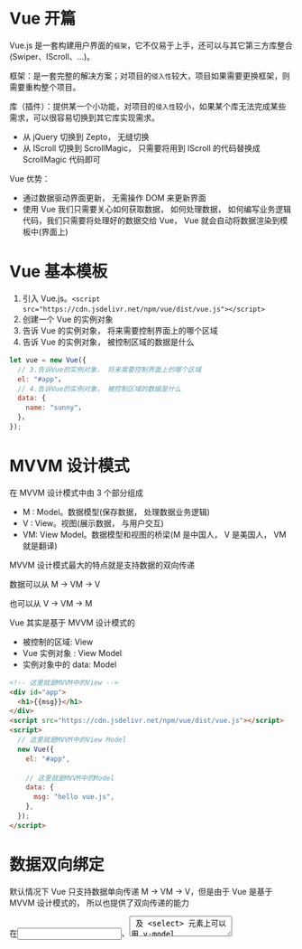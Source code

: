 # Vue 开篇

Vue.js 是一套构建用户界面的`框架`，它不仅易于上手，还可以与其它第三方库整合(Swiper、IScroll、...)。

框架：是一套完整的解决方案；对项目的`侵入性`较大，项目如果需要更换框架，则需要重构整个项目。

库（插件）：提供某一个小功能，对项目的`侵入性`较小，如果某个库无法完成某些需求，可以很容易切换到其它库实现需求。

- 从 jQuery 切换到 Zepto， 无缝切换
- 从 IScroll 切换到 ScrollMagic， 只需要将用到 IScroll 的代码替换成 ScrollMagic 代码即可

Vue 优势：

- 通过数据驱动界面更新， 无需操作 DOM 来更新界面
- 使用 Vue 我们只需要关心如何获取数据， 如何处理数据， 如何编写业务逻辑代码，我们只需要将处理好的数据交给 Vue， Vue 就会自动将数据渲染到模板中(界面上)

# Vue 基本模板

1. 引入 Vue.js。`<script src="https://cdn.jsdelivr.net/npm/vue/dist/vue.js"></script>`
2. 创建一个 Vue 的实例对象
3. 告诉 Vue 的实例对象， 将来需要控制界面上的哪个区域
4. 告诉 Vue 的实例对象， 被控制区域的数据是什么

```js
let vue = new Vue({
  // 3.告诉Vue的实例对象， 将来需要控制界面上的哪个区域
  el: "#app"，
  // 4.告诉Vue的实例对象， 被控制区域的数据是什么
  data: {
    name: "sunny"，
  }，
});
```

# MVVM 设计模式

在 MVVM 设计模式中由 3 个部分组成

- M : Model。数据模型(保存数据， 处理数据业务逻辑)
- V : View。视图(展示数据， 与用户交互)
- VM: View Model。数据模型和视图的桥梁(M 是中国人， V 是美国人， VM 就是翻译)

MVVM 设计模式最大的特点就是支持数据的双向传递

数据可以从 M -> VM -> V

也可以从 V -> VM -> M

Vue 其实是基于 MVVM 设计模式的

- 被控制的区域: View
- Vue 实例对象 : View Model
- 实例对象中的 data: Model

```html
<!-- 这里就是MVVM中的View -->
<div id="app">
  <h1>{{msg}}</h1>
</div>
<script src="https://cdn.jsdelivr.net/npm/vue/dist/vue.js"></script>
<script>
  // 这里就是MVVM中的View Model
  new Vue({
    el: "#app",

    // 这里就是MVVM中的Model
    data: {
      msg: "hello vue.js",
    },
  });
</script>
```

# 数据双向绑定

默认情况下 Vue 只支持数据单向传递 M -> VM -> V，但是由于 Vue 是基于 MVVM 设计模式的， 所以也提供了双向传递的能力

在<input>、<textarea> 及 <select> 元素上可以用 v-model 指令创建双向数据绑定

注意点: v-model 会忽略所有表单元素的 value、checked、selected 特性的初始值，而总是将 Vue 实例的数据作为数据来源

# 常用指令

指令就是 Vue 内部提供的一些自定义属性，这些属性中封装好了 Vue 内部实现的一些功能，只要使用这些指令就可以使用 Vue 中实现的这些功能

Vue 数据绑定的特点：只要数据发生变化，界面就会跟着变化

## v-once

让界面不要跟着数据变化，只渲染一次

```html
<div id="app">
  <h1 v-once>这是有v-once指令的信息：{{msg}}</h1>
  <h1>这是没有v-once指令的信息：{{msg}}</h1>
</div>
<script src="https://cdn.jsdelivr.net/npm/vue/dist/vue.js"></script>
<script>
  new Vue({
    el: "#app",
    data: {
      msg: "hello vue.js",
    },
  });
</script>
```

![](assets/2020-07-19-15-56-45.png)

## v-cloak

Vue 数据绑定过程

1. 会先将未绑定数据的界面展示给用户
2. 然后再根据模型中的数据和控制的区域生成绑定数据之后的 HTML 代码
3. 最后再将绑定数据之后的 HTML 渲染到界面上

正是在最终的 HTML 被生成渲染之前会先显示模板内容，所以如果用户网络比较慢或者网页性能比较差，那么用户会看到模板内容

如何解决这个问题？

利用 v-cloak 配合`[v-cloak]:{display: none}`默认先隐藏未渲染的界面，等到生成 HTML 渲染之后再重新显示

v-cloak 指令作用：数据渲染之后自动显示元素

```html
<style>
    [v-cloak] {
      display: none;
    }
  </style>
</head>

<body>
  <div id="app">
    <h1 v-cloak>{{msg}}</h1>
  </div>
  <script src="https://cdn.jsdelivr.net/npm/vue/dist/vue.js"></script>
  <script>
    setTimeout(() => {
      new Vue({
        el: '#app',
        data: {
          msg: 'hello vue.js'
        }
      })
    }, 3000)
  </script>
```

## v-text、v-html

v-text 就相当于过去学习的 innerText

v-html 就相当于过去学习的 innerHTML

```html
<div id="app">
  <h1>
    这是v-text指令显示的信息：
    <p v-text="url"></p>
  </h1>
  <h1>
    这是v-html指令显示的信息：
    <p v-html="url"></p>
  </h1>
</div>
<script src="https://cdn.jsdelivr.net/npm/vue/dist/vue.js"></script>
<script>
  new Vue({
    el: "#app",
    data: {
      url: '<a href="http://www.baidu.com">百度一下</a>',
    },
  });
</script>
```

![](assets/2020-07-19-16-12-13.png)

## v-if、v-else、v-else-if

条件渲染: 如果 v-if 取值是 true 就渲染元素，如果不是就不渲染元素

**如果条件不满足根本就不会创建这个元素**

v-if 注意点：

- v-if 可以从模型中获取数据
- v-if 也可以直接赋值一个表达式

v-else 指令可以和 v-if 指令配合使用，当 v-if 不满足条件时就执行 v-else 就显示 v-else 中的内容

v-else 注意点：

- v-else 不能单独出现
- v-if 和 v-else 中间不能出现其它内容

v-else-if 可以和 v-if 指令配合使用, 当 v-if 不满足条件时就依次执行后续 v-else-if, 哪个满足就显示哪个

## v-show

v-show 和 v-if 的能够一样都是条件渲染, 取值为 true 就显示, 取值为 false 就不显示

v-if 和 v-show 区别

- v-if: 只要取值为 false 就不会创建元素
- v-show: 哪怕取值为 false 也会创建元素, 只是如果取值是 false 会设置元素的 display 为 none

## v-for

相当于 JS 中的 for in 循环, 可以根据数据多次渲染元素

v-for 可以遍历 数组, 字符, 数字, 对象

```html
<div id="app">
  <ul>
    <li v-for="(item,index) in movies">{{item}}-{{index}}</li>
  </ul>
</div>
<script src="https://cdn.jsdelivr.net/npm/vue/dist/vue.js"></script>
<script>
  new Vue({
    el: "#app",
    data: {
      movies: ["星际穿越", "大话西游", "少年派", "盗梦空间"],
    },
  });
</script>
```

![](assets/2020-07-19-16-24-09.png)

## v-bind

在企业开发中想要给**元素**绑定数据, 我们可以使用{{}}, v-text, v-html

但是如果想给**元素的属性**绑定数据, 就必须使用 v-bind

所以 v-bind 的作用是专门用于给**元素的属性**绑定数据的

v-bind 格式：

- `v-bind:属性名称="绑定的数据"`
- `:属性名称="绑定的数据"`

v-bind 特点：赋值的数据可以是任意一个合法的 JS 表达式。例如：`:属性名称="age + 1"`

### 绑定类名

v-bind 指令给**任意标签**的**任意属性**绑定数据，对于大部分的属性而言我们只需要直接赋值即可，例如`:value="name"`

但是对于 class 和 style 属性而言, 它的格式比较特殊

通过 v-bind 绑定类名格式`:class="['需要绑定类名', ...]"`

注意点:

1. 直接赋值一个类名(没有放到数组中)默认回去 Model 中查找`:class="需要绑定类名"`
2. 数组中的类名没有用引号括起来也会去 Model 中查找`:class="[需要绑定类名]"`
3. 数组的每一个元素都可以是一个三目运算符按需导入`:class="[flag?'active':'']"`
4. 可以使用对象来替代数组中的三目运算符按需导入`:class="[{'active': true}]"`
5. 绑定的类名太多可以将类名封装到 Model 中`obj: {'color': true, 'size': true,'active': false}`

### 绑定样式

通过 v-bind 给 style 属性绑定数据

- 将数据放到对象中`:style="{color:'red','font-size':'50px'}"`
- 将数据放到 Model 对象中`obj: {color: 'red', 'font-size': '80px'}`

注意点：

1. 如果属性名称包含-，那么必须用引号括起来
2. 如果需要绑定 Model 中的多个对象，可以放到一个数组中赋值

## v-on

v-on 指令专门用于给元素绑定监听事件

v-on 指令格式：

- `v-on:事件名称="回调函数名称"`
- `@事件名称="回调函数名称"`

v-on 绑定的事件被触发之后，会去 Vue 实例对象的 methods 中查找对应的回调函数

在事件中有很多东西需要我们处理，例如事件冒泡,事件捕获，阻止默认行为等

那么在 Vue 中如何处理以上内容呢，我们可以通过 v-on 修饰符来处理

常见修饰符：

- `.once`只触发一次回调。
- `.prevent`调用 event.preventDefault()。
- `.stop`调用 event.stopPropagation()。
- `.self`只当事件是从侦听器绑定的元素本身触发时才触发回调。
- `.capture`添加事件侦听器时使用 capture 模式。

v-on 注意点：

1. 绑定回调函数名称的时候，后面可以写()也可以不写
   - `v-on:click="myFn"`
   - `v-on:click="myFn()"`
2. 可以给绑定的回调函数传递参数`v-on:click="myFn('abc', 33)"`
3. 如果在绑定的函数中需要用到 data 中的数据必须加上 this

我们可以通过按键修饰符监听特定按键触发的事件。例如：可以监听当前事件是否是回车触发的，可以监听当前事件是否是 ESC 触发的等

```js
Vue.config.keyCodes.f2 = 113;
```

## 自定义全局指令

在 Vue 中除了可以使用 Vue 内置的一些指令以外，我们还可以自定义指令

自定义全局指令语法：

```js
Vue.directive("自定义指令名称", {
  生命周期名称: function (el) {
    指令业务逻辑代码;
  },
});
```

指令生命周期方法：自定义指令时一定要明确指令的业务逻辑代码更适合在哪个阶段执行

- bind：指令被绑定到元素上的时候执行
- inserted：绑定指定的元素被添加到父元素上的时候调用

自定义指令注意点：使用时需要加上 v-，而在自定义时不需要加上 v-

```html
<div id="app">
  <p v-color>
    Lorem ipsum dolor sit amet consectetur, adipisicing elit. Culpa tempora quis
    quibusdam asperiores itaque voluptas praesentium iusto at aliquid,
    voluptatum impedit facilis nisi neque, animi eos voluptates illo nemo
    similique.
  </p>
</div>
<script src="https://cdn.jsdelivr.net/npm/vue/dist/vue.js"></script>
<script>
  Vue.directive("color", {
    bind: function (el) {
      el.style.color = "palegreen";
    },
  });
  new Vue({
    el: "#app",
  });
</script>
```

## 自定义局部指令

自定义全局指令的特点：在任何一个 Vue 实例控制的区域中都可以使用

定义局部指令的特点：只能在自定义的那个 Vue 实例中使用

如何自定义一个局部指令？给创建 Vue 实例时传递的对象添加

```js
directives: {
    // key: 指令名称
    // value: 对象
    'color': {
        bind: function (el, obj) {
            el.style.color = obj.value;
        }
    }
}
```

```html
<div id="app">
  <p v-color="'skyblue'">
    Lorem ipsum dolor sit amet consectetur, adipisicing elit. Culpa tempora quis
    quibusdam asperiores itaque voluptas praesentium iusto at aliquid,
    voluptatum impedit facilis nisi neque, animi eos voluptates illo nemo
    similique.
  </p>
</div>
<script src="https://cdn.jsdelivr.net/npm/vue/dist/vue.js"></script>
<script>
  new Vue({
    el: "#app",
    directives: {
      color: {
        bind: function (el, obj) {
          el.style.color = obj.value;
        },
      },
    },
  });
</script>
```

# 计算属性

插值语法特点：可以在{{}}中编写合法的 JavaScript 表达式

在插值语法中编写 JavaScript 表达式缺点

1. 没有代码提示
2. 语句过于复杂不利于我们维护

对于任何复杂逻辑，都应当使用计算属性

```html
<!-- 这里就是MVVM中的View -->
<div id="app">
  <!-- <h1>{{msg.split('').reverse().join('')}}</h1> -->
  <h1>{{message}}</h1>
</div>
<script src="https://cdn.jsdelivr.net/npm/vue/dist/vue.js"></script>
<script>
  // 这里就是MVVM中的View Model
  new Vue({
    el: "#app",

    // 这里就是MVVM中的Model
    data: {
      msg: "abcdef",
    },
    computed: {
      message: function () {
        return this.msg.split("").reverse().join("");
      },
    },
  });
</script>
```

虽然在定义计算属性的时候是通过一个函数返回的数据，但是在使用计算属性的时候不能在计算属性名称后面加上`()`，因为它是一个属性不是一个函数(方法)

计算属性和函数区别：

1. 函数**不会**将计算的结果缓存起来，每一次访问都会重新求值
2. 计算属性**会**将计算的结果缓存起来，只要数据没有发生变化，就不会重新求值

计算属性：比较适合用于计算不会频繁发生变化的的数据

# 过滤器

过滤器和函数和计算属性一样都是用来处理数据的，但是过滤器一般用于格式化插入的文本数据

自定义全局过滤器：`Vue.filter("过滤器名称", 过滤器处理函数)`

使用全局过滤器：`{{msg | 过滤器名称}}`、`:value="msg | 过滤器名称"`

过滤器注意点：

1. 只能在插值语法和 v-bind 中使用
2. 过滤器可以连续使用

```html
<div id="app">
  <h1>{{msg|formatMsg}}</h1>
</div>
<script src="https://cdn.jsdelivr.net/npm/vue/dist/vue.js"></script>
<script>
  Vue.filter("formatMsg", function (value) {
    console.log(value);
    return value.join("").replace(/大学/g, "学院");
  });
  new Vue({
    el: "#app",
    data: {
      msg: ["html大学", "css大学", "javascript大学"],
    },
  });
</script>
```

自定义局部过滤器的特点：只能在自定义的那个 Vue 实例中使用

自定义一个局部过滤器：给创建 Vue 实例时传递的对象添加

```js
filters: {
    // key: 过滤器名称
    // value: 过滤器处理函数
    'formatMsg': function (value) {}
}
```

# 过渡动画

将需要执行动画的元素放到 transition 组件中

当 transition 组件中的元素显示时会自动查找`.v-enter/.v-enter-active/.v-enter-to`类名

当 transition 组件中的元素隐藏时会自动查找`.v-leave/ .v-leave-active/.v-leave-to`类名

我们只需要在`.v-enter`和`.v-leave-to`中指定动画动画开始的状态，在`.v-enter-active`和`.v-leave-active`中指定动画执行的状态即可完成过渡动画

```html
<style>
  .demo {
    width: 200px;
    height: 200px;
    background-color: red;
  }

  .one-enter {
    opacity: 0;
  }

  .one-enter-to {
    opacity: 1;
  }

  .one-enter-active {
    transition: all 3s;
  }

  .two-enter {
    opacity: 0;
  }

  .two-enter-to {
    opacity: 1;
    margin-left: 500px;
  }

  .two-enter-active {
    transition: all 3s;
  }
</style>
<div id="app">
  <button @click="toggle">按钮</button>
  <transition appear name="one">
    <div v-show="isShow" class="demo"></div>
  </transition>
  <transition appear name="two">
    <div v-show="isShow" class="demo"></div>
  </transition>
</div>
<script src="https://cdn.jsdelivr.net/npm/vue/dist/vue.js"></script>
<script>
  new Vue({
    el: "#app",
    data: {
      isShow: true,
    },
    methods: {
      toggle() {
        this.isShow = !this.isShow;
      },
    },
  });
</script>
```

transition 注意点：

- transition 中只能放一个元素，多个元素无效。如果想给多个元素添加过渡动画，那么就必须创建多个 transition 组件
- 默认情况下第一次进入的时候没没有动画的，如果想一进来就有动画，我们可以通过给 transition 添加 appear 属性的方式告诉 Vue 第一次进入就需要显示动画
- 如果有多个不同的元素需要执行不同的过渡动画，那么我们可以通过给 transition 指定 name 的方式来指定**进入之前/进入之后/进入过程中，离开之前/离开之后/离开过程中**对应的类名来实现不同的元素执行不同的过渡动画

通过 transition+类名的方式确实能够实现过渡效果，但是实现的过渡效果并不能保存动画之后的状态。因为 Vue 内部的实现是在过程中动态绑定类名，过程完成之后删除类名，正是因为删除了类名，所以不能保存最终的效果

在 Vue 中如何保存过渡最终的效果？通过 Vue 提供的 JS 钩子来实现过渡动画

- `v-on:before-enter="beforeEnter"`进入动画之前
- `v-on:enter="enter"`进入动画执行过程中
- `v-on:after-enter="afterEnter"`进入动画完成之后
- `v-on:enter-cancelled="enterCancelled"`进入动画被取消
- `v-on:before-leave="beforeLeave"`离开动画之前
- `v-on:leave="leave"`离开动画执行过程中
- `v-on:after-leave="afterLeave"`离开动画完成之后
- `v-on:leave-cancelled="leaveCancelled"`离开动画被取消

JS 钩子实现过渡注意点：

1. 在动画过程中必须写上 el.offsetWidth 或者 el.offsetHeight
2. 在 enter 和 leave 方法中必须调用 done 方法，否则 after-enter 和 after-leave 不会执行
3. 需要需要添加初始动画，那么需要把 done 方法包裹到 setTimeout 方法中调用

```html
<div id="app">
  <button @click="toggle">按钮</button>
  <transition
    appear
    name="one"
    v-on:before-enter="beforeEnter"
    v-on:enter="enter"
    v-on:after-enter="afterEnter"
    v-bind:css="false"
  >
    <div v-show="isShow" class="demo"></div>
  </transition>
</div>
<script src="https://cdn.jsdelivr.net/npm/vue/dist/vue.js"></script>
<script>
  new Vue({
    el: "#app",
    data: {
      isShow: true,
    },
    methods: {
      toggle() {
        this.isShow = !this.isShow;
      },
      beforeEnter(el) {
        // console.log('beforeEnter')
        el.style.opacity = "0";
      },
      enter(el, done) {
        // console.log('enter')
        el.offsetWidth;
        el.style.transition = "all 3s";
        setTimeout(function () {
          done();
        }, 0);
      },
      afterEnter(el) {
        // console.log('afterEnter')
        el.style.opacity = "1";
        el.style.marginLeft = "500px";
      },
    },
  });
</script>
```

## 配合 Velocity 实现过渡动画

在 Vue 中我们除了可以自己实现过渡动画以外，还可以结合第三方框架实现过渡动画

- 导入 Velocity 库
- 在动画执行过程钩子函数中编写 Velocity 动画

# 自定义全局组件

Vue 两大核心：

1. 数据驱动界面改变
2. 组件化

在前端开发中组件就是把一个很大的界面拆分为多个小的界面，每一个小的界面就是一个组件。将大界面拆分成小界面就是组件化

组件化的好处：

1. 可以简化 Vue 实例的代码
2. 可以提高复用性

创建组件步骤：

1. 创建组件构造器
   ```js
   let Profile = Vue.extend({
     // 注意点: 在创建组件指定组件的模板的时候, 模板只能有一个根元素
     template: `
           <div>
                <p>我是创建的组件构造器</p>
            </div>
        `,
   });
   ```
2. 注册已经创建好的组件`Vue.component("abc", Profile );`
   - 第一个参数：指定注册的组件的名称
   - 第二个参数：传入已经创建好的组件构造器
3. 使用注册好的组件
   ```html
   <abc></abc>
   ```

创建组件的其它方式：

1. 在注册组件的时候，除了传入一个组件构造器以外，还可以直接传入一个对象
2. 在编写组件模板的时候，除了可以在字符串模板中编写以外，还可以像过去的 art-template 一样在 script 中编写
3. 在编写组件模板的时候，除了可以在 script 中编写以外，vue 还专门提供了一个编写模板的标签 template

```html
<div id="app">
  <abc></abc>
</div>
<template id="demo">
  <h1>
    Lorem ipsum dolor sit amet consectetur adipisicing elit. Reiciendis ducimus
    autem eius. Odio culpa cupiditate, omnis reiciendis inventore, quidem
    recusandae rerum eum, praesentium quis soluta unde magni officia atque
    aspernatur!
  </h1>
</template>
<script src="https://cdn.jsdelivr.net/npm/vue/dist/vue.js"></script>
<script>
  Vue.component("abc", {
    template: "#demo",
  });

  new Vue({
    el: "#app",
  });
</script>
```

# 自定义局部组件

自定义局部组件特点：只能在自定义的那个 Vue 实例控制的区域中可以使用

自定义一个局部组件：在 vue 实例中新增`components: {}`，在{}中通过 key/vue 形式注册组件

```js
components: {
  abc: {
  }
}
```

Vue 实例控制的区域相当于一个大的组件，在大组件中我们可以使用 data 和 methods，而我们自定义的组件也是一个组件，所以在自定义的组件中也能使用 data 和 methods

在自定义组件中不能像在 vue 实例中一样直接使用 data，在自定义组件中使用 data 必须赋值一个函数，然后通过函数的返回值来定义有哪些数据

因为自定义组件可以复用，为了保证复用时每个组件的数据都是独立的，所以必须是一个函数

组件中的 data 如果不是通过函数返回的，那么多个组件就会公用一份数据，就会导致数据混乱。如果组件中的 data 是通过函数返回的，那么每创建一个新的组件，都会调用一次这个方法

将这个方法返回的数据和当前创建的组件绑定在一起，这样就有效的避免了数据混乱

# 动态组件

通过 v-if/v-else-if/v-else 确实能够切换组件，但是在 Vue 中切换组件还有一种更专业的方式`<component v-bind:is="需要显示组件名称"></component>`，component 我们称之为动态组件，也就是你让我显示谁我就显示谁

```html
<div id="app">
  <button @click="toggle">按钮</button>
  <!-- <home v-if="isShow"></home>
    <demo v-else></demo> -->
  <keep-alive>
    <component v-bind:is="name"></component>
  </keep-alive>
</div>
<template id="home">
  <div>
    <h1>我是home组件</h1>
    <input type="checkbox" />
  </div>
</template>
<template id="demo">
  <h1>我是demo组件</h1>
</template>
<script src="https://cdn.jsdelivr.net/npm/vue/dist/vue.js"></script>
<script>
  Vue.component("home", {
    template: "#home",
  });
  Vue.component("demo", {
    template: "#demo",
  });
  new Vue({
    el: "#app",
    data: {
      isShow: true,
      name: "home",
    },
    methods: {
      toggle() {
        // this.isShow = !this.isShow
        this.name = this.name === "home" ? "demo" : "home";
      },
    },
  });
</script>
```

# 父子组件

在一个组件中又定义了其它组件就是父子组件，其实局部组件就是最简单的父子组件，因为我们说过可以把 Vue 实例看做是一个大组件

我们在 Vue 实例中定义了局部组件，就相当于在大组件里面定义了小组件，所以实局部组件就是最简单的父子组件

## 父子组件数据传递

在 Vue 中子组件是不能访问父组件的数据的，如果子组件想要访问父组件的数据，必须通过父组件传递

- 在父组件中通过 v-bind 传递数据，传递格式`v-bind:自定义接收名称 = "要传递数据"`
- 在子组件中通过 props 接收数据，接收格式`props: ["自定义接收名称"]`

```html
<div id="app">
  <father></father>
</div>
<template id="father">
  <div>
    <p>{{name}}</p>
    <p>{{age}}</p>
    <h1>我是父组件</h1>
    <son v-bind:parent-name="name" :my-age="age"></son>
  </div>
</template>
<template id="son">
  <div>
    <h2>我是子组件</h2>
    <p>{{parentName}}</p>
    <p>{{myAge}}</p>
  </div>
</template>
<script src="https://cdn.jsdelivr.net/npm/vue/dist/vue.js"></script>
<script>
  new Vue({
    el: "#app",
    components: {
      father: {
        template: "#father",
        data() {
          return {
            name: "sunny",
            age: 18,
          };
        },
        components: {
          son: {
            template: "#son",
            props: ["parentName", "myAge"],
          },
        },
      },
    },
  });
</script>
```

## 父子组件方法传递

在 Vue 中子组件是不能访问父组件的方法的，如果子组件想要访问父组件的方法，必须通过父组件传递

- 在父组件中通过 v-on 传递方法：`传递格式 v-on:自定义接收名称 = "要传递方法"`
- 在子组件中自定义一个方法
- 在自定义方法中通过`this.$emit('自定义接收名称')`触发传递过来的方法

```html
<div id="app">
  <father></father>
</div>
<template id="father">
  <div>
    <button @click="say">按钮</button>
    <son @parent-say="say"></son>
  </div>
</template>
<template id="son">
  <div>
    <button @click="foo">按钮子组件</button>
  </div>
</template>
<script src="https://cdn.jsdelivr.net/npm/vue/dist/vue.js"></script>
<script>
  new Vue({
    el: "#app",
    components: {
      father: {
        template: "#father",
        methods: {
          say() {
            alert("hello vue.js");
          },
        },
        components: {
          son: {
            template: "#son",
            methods: {
              foo() {
                this.$emit("parent-say");
              },
            },
          },
        },
      },
    },
  });
</script>
```

## 子组件数据传递给父组件

子组件数据传递给父组件和父子组件方法传递是一样的，只不过`this.$emit()`方法有两个参数

- 第一个参数：需要调用的函数名称
- 后续的参数：给调用的函数传递的参数

组件中的命名注意点：

1. 注册组件的时候使用了**驼峰命名**，那么在使用时需要转换成**短横线分隔命名**
   - 例如：注册时：myFather -> 使用时：my-father
2. 在传递参数的时候如果想使用**驼峰名称**, 那么就必须写**短横线分隔命名**
   - 例如： 传递时： parent-name="name" -> 接收时： props: ["parentName"]
3. 在传递方法的时候不能使用**驼峰命名**, 只能用**短横线分隔命名**
   - `@parent-say="say"` -> `this.$emit("parent-say")`

# 插槽

默认情况下使用子组件时在子组件中编写的元素是不会被渲染的，如果子组件中有部分内容是使用时才确定的，那么我们就可以使用插槽。插槽就是在子组件中放一个**坑**，以后由父组件来**填**

没有名字的插槽，会利用使用时指定的能容替换整个插槽。如果有多个匿名插槽，每一个匿名插槽都会被指定的内容替换。虽然写多个匿名插槽不会报错，但是在企业开发中推荐只能有一个匿名插槽

默认情况下有多少个匿名插槽，我们填充的数据就会被拷贝多少份。这导致了所有插槽中填充的内容都是一样的，那么如果我们想给不同的插槽中填充不同的内容怎么办呢？这个时候就可以使用具名插槽。如通插槽指定了名称, 那么我们就称之为**具名插槽**

具名插槽使用：

- 通过插槽的 name 属性给插槽指定名称
- 在使用时可以通过`slot="name"`方式, 指定当前内容用于替换哪一个插槽

如果没有指定要替换哪个插槽中的内容, 则不会被替换

# v-slot

v-slot 指令是 Vue2.6 中用于替代 slot 属性的一个指令

在 Vue2.6 之前, 我们通过 slot 属性告诉 Vue 当前内容填充到哪一个具名插槽

从 Vue2.6 开始, 我们通过 v-slot 指令告诉 Vue 当前内容填充到哪一个具名插槽

注意点：

- v-slot 指令只能用在 template 标签上
- 可以使用#号替代 v-slot:

```html
<template id="father">
  <div>
    <h1>我是父组件</h1>
    <son>
      <template v-slot:one>
        <div>我是子组件追加的内容</div>
      </template>
      <template #one>
        <div>我是子组件追加的内容</div>
      </template>
    </son>
  </div>
</template>
<template id="son">
  <div>
    <h2>我是子组件</h2>
    <slot name="one">我是子组件默认的插槽内容</slot>
  </div>
</template>
```

# 作用域插槽

作用域插槽就是带数据的插槽，就是让父组件在填充子组件插槽内容时也能使用子组件的数据

1. 在 slot 中通过`v-bind:数据名称="数据名称"`方式暴露数据
2. 在父组件中通过`<template slot-scope="作用域名称">`接收数据
3. 在父组件的`<template></template>`中通过`作用域名称.数据名称`方式使用数据

```html
<div id="app">
  <father></father>
</div>
<template id="father">
  <div>
    <h1>我是父组件</h1>
    <son>
      <template slot-scope="demo">
        <p>我是插槽中使用子组件的学生数据{{demo.students}}</p>
        <ul>
          <li v-for="(name,index) in demo.students">{{name}}</li>
        </ul>
      </template>
    </son>
  </div>
</template>
<template id="son">
  <div>
    <h2>我是子组件</h2>
    <p>{{students}}</p>
    <slot v-bind:students="students">我是子组件默认的插槽内容</slot>
  </div>
</template>
<script src="https://cdn.jsdelivr.net/npm/vue/dist/vue.js"></script>
<script>
  new Vue({
    el: "#app",
    components: {
      father: {
        template: "#father",
        components: {
          son: {
            template: "#son",
            data() {
              return {
                students: ["sunny", "cherry", "kobe"],
              };
            },
          },
        },
      },
    },
  });
</script>
```

在 2.6.0 中，我们为具名插槽和作用域插槽引入了一个新的统一的语法 (即 v-slot 指令)。
它取代了 slot 和 slot-scope

也就是说我们除了可以通过 v-slot 指令告诉 Vue 内容要填充到哪一个具名插槽中，还可以通过 v-slot 指令告诉 Vue 如何接收作用域插槽暴露的数据`v-slot:插槽名称="作用域名称"`

```html
<template id="father">
  <div>
    <h1>我是父组件</h1>
    <son>
      <template v-slot:one="demo">
        <p>我是插槽中使用子组件的学生数据{{demo.students}}</p>
        <ul>
          <li v-for="name in demo.students">{{name}}</li>
        </ul>
      </template>
    </son>
  </div>
</template>
<template id="son">
  <div>
    <h2>我是子组件</h2>
    <p>{{students}}</p>
    <slot name="one" v-bind:students="students">我是子组件默认的插槽内容</slot>
  </div>
</template>
```

# Vue 生命周期方法

在从生到死的特定阶段调用的方法

生命周期钩子 = 生命周期函数 = 生命周期事件

Vue 生命周期方法分类：

1. 创建期间的生命周期方法
2. 运行期间的生命周期方法
3. 销毁期间的生命周期方法

![](assets/2020-07-20-16-45-30.png)

## 创建期间的生命周期方法

- beforeCreate：在调用 beforeCreate 的时候，仅仅表示 Vue 实例刚刚被创建出来，此时此刻还没有初始化好 Vue 实例中的数据和方法，所以此时此刻还不能访问 Vue 实例中保存的数据和方法
- created：在调用 created 的时候，是我们最早能够访问 Vue 实例中保存的数据和方法的地方
- beforeMount：在调用 beforeMount 的时候，表示 Vue 已经编译好了最终模板，但是还没有将最终的模板渲染到界面上
- mounted：在调用 mounted 的时候，表示 Vue 已经完成了模板的渲染，表示我们已经可以拿到界面上渲染之后的内容了

## 运行期间的生命周期方法

- beforeUpdate：在调用 beforeUpdate 的时候，表示 Vue 实例中保存的数据被修改了
  - 只有保存的数据被修改了才会调用 beforeUpdate，否则不会调用
  - 在调用 beforeUpdate 的时候，数据已经更新了，但是界面还没有更新
- updated：在调用 updated 的时候，表示 Vue 实例中保存的数据被修改了，并且界面也同步了修改的数据了。也就是说：数据和界面都同步更新之后就会调用 updated

## 销毁期间的生命周期方法

- beforeDestroy：在调用 beforeDestroy 的时候，表示当前组件即将被销毁了
  - 只要组件不被销毁，那么 beforeDestroy 就不会调用。beforeDestroy 函数是我们最后能够访问到组件数据和方法的函数
- destroyed：在调用 destroyed 的时候，表示当前组件已经被销毁了
  - 只要组件不被销毁，那么 destroyed 就不会调用，不要在这个生命周期方法中再去操作组件中数据和方法
